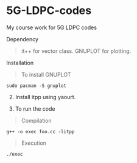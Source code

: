 # 5G-LDPC-codes
My course work for 5G LDPC codes

Dependency
> it++ for vector class. 
> GNUPLOT for plotting. 

Installation
> To install GNUPLOT
```
sudo pacman -S gnuplot
```
2. Install itpp using yaourt. 

3. To run the code
> Compilation
```
g++ -o exec foo.cc -litpp
```

> Execution 
```
./exec
```
